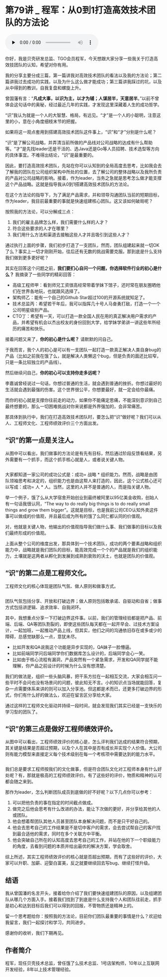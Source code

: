 # 第79讲 _ 程军：从0到1打造高效技术团队的方法论

<audio id="audio" title="第79讲 | 程军：从0到1打造高效技术团队的方法论" controls="" preload="none"><source id="mp3" src="https://static001.geekbang.org/resource/audio/77/23/776740d9df44af8116ab720d9b9ecd23.mp3"></audio>

你好，我是贝壳研发总监、TGO会员程军，今天想跟大家分享一些我关于打造高效技团队的认知，希望对你有用。

我的分享主要分成三篇，第一篇讲我对高效技术团队的看法以及我的方法论；第二篇讲我过去成功的实践，以及为什么这么做才能成功；第三篇讲我踩过的坑，以及从中得到的教训，自我复盘和螺旋上升。

曾国藩有言：“**凡成大事，以识为主，以才为辅；人谋居半，天意居半**。”以前不曾体会这句话中的奥秘，经过最近几年的实践，才发现这里深藏着人生的成功哲学。

“识”我认为就是一个人的大智慧、格局，有远见。“才”是一个人的小聪明，注意这里的小，意在小角度细枝末节的把握。

如果将这一观点套用到搭建高效技术团队这件事上，“识”和“才”分别是什么呢？

“识”是了解公司战略，并弄清当前所做的产品线对公司战略的达成有什么帮助等。“才”是先找leader还是干活的、选Java还是Go等人员招聘、技术选型等方向的具体事宜。不难得出结论，“识”是最重要的。

因此，要打造高效技术团队，先站在你可以认知到的全局高度去思考，比如我会去了解我的团队在公司组织架构中所处的位置，去了解公司的整体战略以及我所负责的产品对公司战略的影响。接着，作为leader，当务之急就是思考怎么做才能支撑这个产品战略。这就是指导我从0到1搭建高效技术团队的方法论。

在这个方法论的指导下，为了满足产品需求，并和领导沟通团队当前的短期目标，作为leader，我目前最重要的事就是快速组建核心团队。这又该如何破局呢？

按照我的方法论，可以分解成三点：

1. 我们的雇主品牌怎么样，我们需要什么样的人才？
1. 符合这些要求的人才在哪里？
1. 我们用什么方法和渠道去接触这些人才并且吸引到这些人才？

通过执行上面的步骤，我们初步打造了一支团队，然而，团队组建起来就一切OK了么？事实上一切才刚刚开始，往后还有无数的挑战需要克服。那到底是什么支持我们做到更多更好呢？

其实在回答这个问题之前，**我们要扪心自问一个问题，你选择软件行业的初心是什么？** 我摘录了一些同学的精彩回答：

- 高级工程师甲：看到师兄工资很高经常带着学妹下馆子，还时常在朋友圈晒他们在世界各地玩，也就跟风选择了。
- 架构师乙：能有一个自己的Github Star超过100的开源系统就知足了。
- 技术总监丙：希望若干年后，我可以指挥几十号人马奋勇打敌，打造一个一个公司明星级别产品。
- CTO丁：希望有一天，可以打造一款全国人民在用的真正解决用户需求的产品，并希望有机会以杰出校友的身份回到大学，给学妹学弟讲一讲这些年所经历的痛苦和快乐。

接着问题又来了，**你的初心是什么呢？** 请默默的问自己。

于我而言，我个人的初心是可以有一支团队一起打造一款真正解决人类自身bug的产品（比如之前我在饿了么，就是解决人类懒这个bug，但是负责的面还比较窄，只是一条比较独立的产品线）。

然后继续问自己，**你的初心可以支持你走多远呢？**

李嘉诚曾经说过一句话，你想过普通的生活，就会遇到普通的挫折。你想过最好的生活就会遇到最强的伤害。这个世界很公平，你想要最好，就一定会给你最痛。

而你的初心就是支撑你往前走的动力，如果你不能痛定思痛，不能深刻意识到自己最终想要的，那么一切困难挑战对你来说都是外界强加的，会非常痛苦。

那具体到执行中，我们在打造高效技术团队时，要怎么把“识”做好呢？我们可以从人、工程师文化、工程师绩效评价三个方面出发。

## “识”的第一点是关注人。

从图中可以看出，我们做事的方法论是有先有目标，然后通过阶段反馈看结果，另外需要有一个抓手，而这个抓手核心就是人，或者说关键人物。

<img src="https://static001.geekbang.org/resource/image/ce/e9/ced96a2202441af78d56b33ac8b68ae9.png" alt="">

大家都知道一家公司的成功公式是：成功= 战略 * 组织能力。然而，战略是由团队领袖思考和决定的，组织能力也是由这帮人来打造的，因此，这个公式核心还可以写成：成功= 人 * 人。当然，这里的人并不是普通的人，而是指关键人物。

举一个例子，饿了么从大学宿舍开始创业到最终被阿里以95亿美金收购，创始人有一句话我很认同，“The way to do really big things is to do really small things and grow them bigger”。这就是目标，也是我前公司CEO认知外卖这件事可以做成的价值观，并且最后成为所有的饿了么同仁都认同的价值观。

对，他就是关键人物，他输出的价值观指导我们做什么事、我们做事的目标以及我们最终形成的价值观。

上面从整个公司的维度出发，那具体到一个技术团队，成功的两个要素战略和组织能力中，战略就是我们团队的目标，能高效完成一个个的产品就是我们的组织能力，土壤就是这两者从孵化到发展到成熟到衰败的沃土，也就是团队的价值观。

## “识”的第二点是工程师文化。

工程师文化的核心体现是团队气氛、做人原则和做事方式。

<img src="https://static001.geekbang.org/resource/image/d6/73/d666c7934684a15b28572fc2f0a8c673.png" alt="">

团队气氛包括分享、开放和打破边界；做人原则包括敢承诺、自驱动和自省；做事方式包括讲逻辑、追求效率、自我闭环。

其中，我想重点分享一下打破边界这件事。以前，我们的管理经验都是把产品、前端、后端、QA等团队割裂的，即使这些团队每天都在一起开早会、过技术方案设计，一起加班，一起推动产品上线，但其实，他们之间的沟通依旧存在或多或少的障碍，总感觉缺那么一点，意犹未尽。

- 比如开发和QA说我这个功能是异步实现的，QA妹子一脸懵逼。
- 比如前端同学问后端同学你们数据库怎么设计的，后端同学会心一笑。
- 比如由于核心流程有漏洞，产品突然有一个紧急需求，开发和QA同学就不能理解，你产品之前设计的时候为什么没有想清楚。

我们的做法是，组织一些头脑风暴，把干系方拉在一起相互交流，大家会相互问一些平时不会问也没有场景问的问题，彼此知无不言。小的知识点当场就能回答，复杂一点需要体系来讲的则可以加入分享池。但这都是术而已，还更多打破边界的形式，你们有什么好的做法么，欢迎在留言区分享给大家。

通过这样的工程师文化驱动并持续一段时间，就会发现我们其实已经是一支快乐的学习型的团队了。

## “识”的第三点是做好工程师绩效评价。

从图中可以看出，工程师绩效评价的核心是，怎么评判我们达成的结果符合预期，其关键是结果是否超过预期，以及个人在其中是否有成长并实现个人价值。大公司则有能力模型来直接定义每个技术级别在每一个考核项中需要达到的能力水平。

<img src="https://static001.geekbang.org/resource/image/df/0b/dfeb5bd0a95b1665a5530e73531cb00b.png" alt="">

我们总是要求工程师按我们的文化做事，但是符合团队文化对工程师本身有什么好处呢？有，那就是极高的工程师绩效评价。有了这些好的评价，物质和精神的认可都会随之来到。

那作为leader，怎么判断团队成员到底做的好不好呢？以下几点你可以参考：

1. 可以把他负责的事在指定的时间截点做成。
1. 做完之后他会思考有什么改进的办法，能让下次做的更好，并分享给其他的人或团队。
1. 他会想着帮团队其他人员甚至团队本身解决问题，而不是只干好自己的。
1. 他会去思考自己的工作结果是不是切中客户的需求，会去尝试帮自己的客户找到最合适他的需求，同时在多个关联方中平衡。
1. 他会突破自己所在的认知高度去思考自己的工作，并站在他的下一个职级能力的角度，去看到问题的本质并给出最优的解决方案，学会取舍。

综上所述，其实工程师绩效评价的核心就是否超出预期，而有了这些好的评价，大家可以升职、加薪、迎娶白富美，反之就要继续回去写bug、继续打怪升级。

## 结语

我从曾国潘的名言开头，接着给你介绍了我们要快速组建团队的原因，以及组建团队从哪几个方面入手。接着我们找到了到底是什么支持我个人和团队往前走，抓手是初心和达到目标后我们可以得到的回报，不管物质还是精神上的。

留一个思考题给你：按照我的方法论，目前你们团队最重要的事情是什么？欢迎给我留言，我们一起探讨和学习，共同进步。

感谢你的收听，我们下期再见。

## 作者简介

程军，现任贝壳技术总监，曾任饿了么技术总监、1号店架构师，10年以上互联网开发经验，8年以上技术管理经验。


